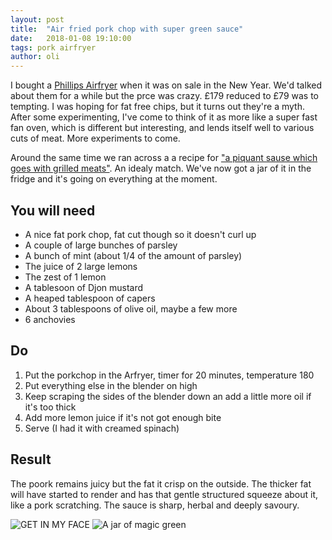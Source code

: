 ```yaml
---
layout: post
title:  "Air fried pork chop with super green sauce"
date:   2018-01-08 19:10:00
tags: pork airfryer 
author: oli
---
```


I bought a [Phillips Airfryer](http://tableflip.date/philips-airfryer) when it was on sale in the New Year.  We'd talked about them for a while but the prce was crazy.  £179 reduced to £79 was to tempting.  I was hoping for fat free chips, but it turns out they're a myth.  After some experimenting, I've come to think of it as more like a super fast fan oven, which is different but interesting, and lends itself well to various cuts of meat.  More experiments to come.  

Around the same time we ran across a a recipe for ["a piquant sause which goes with grilled meats"](http://tableflip.date/d1e1).  An idealy match.  We've now got a jar of it in the fridge and it's going on everything at the moment.

## You will need

* A nice fat pork chop, fat cut though so it doesn't curl up
* A couple of large bunches of parsley
* A bunch of mint (about 1/4 of the amount of parsley)
* The juice of 2 large lemons
* The zest of 1 lemon
* A tablesoon of Djon mustard
* A heaped tablespoon of capers
* About 3 tablespoons of olive oil, maybe a few more
* 6 anchovies

## Do

1. Put the porkchop in the Arfryer, timer for 20 minutes, temperature 180 
2. Put everything else in the blender on high
3. Keep scraping the sides of the blender down an add a little more oil if it's too thick
4. Add more lemon juice if it's not got enough bite
5. Serve (I had it with creamed spinach)

## Result

The poork remains juicy but the fat it crisp on the outside.  The thicker fat will have started to render and has that gentle structured squeeze about it, like a pork scratching.  The sauce is sharp, herbal and deeply savoury.


![GET IN MY FACE](/images/blog/airfry-pork.jpg)
![A jar of magic green](/images/blog/airfry-pork-2.jpg)

